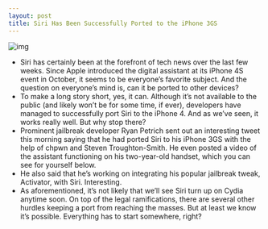 ```yaml
---
layout: post
title: Siri Has Been Successfully Ported to the iPhone 3GS
---
```

![img](http://media.idownloadblog.com/wp-content/uploads/2011/11/Screen-Shot-2011-11-05-at-3.43.37-PM.jpg)
* Siri has certainly been at the forefront of tech news over the last few weeks. Since Apple introduced the digital assistant at its iPhone 4S event in October, it seems to be everyone’s favorite subject. And the question on everyone’s mind is, can it be ported to other devices?
* To make a long story short, yes, it can. Although it’s not available to the public (and likely won’t be for some time, if ever), developers have managed to successfully port Siri to the iPhone 4. And as we’ve seen, it works really well. But why stop there?
* Prominent jailbreak developer Ryan Petrich sent out an interesting tweet this morning saying that he had ported Siri to his iPhone 3GS with the help of chpwn and Steven Troughton-Smith. He even posted a video of the assistant functioning on his two-year-old handset, which you can see for yourself below.
* He also said that he’s working on integrating his popular jailbreak tweak, Activator, with Siri. Interesting.
* As aforementioned, it’s not likely that we’ll see Siri turn up on Cydia anytime soon. On top of the legal ramifications, there are several other hurdles keeping a port from reaching the masses. But at least we know it’s possible. Everything has to start somewhere, right?

